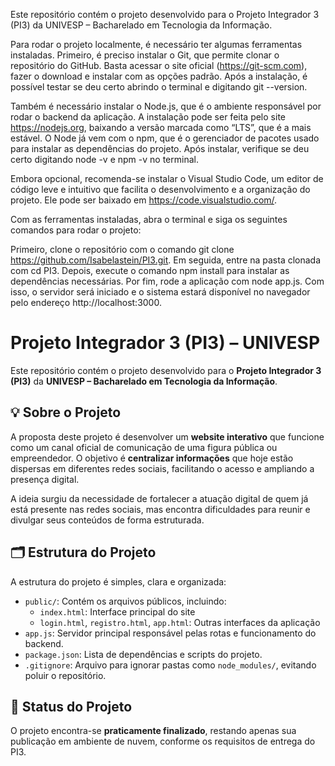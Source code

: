 Este repositório contém o projeto desenvolvido para o Projeto Integrador 3 (PI3) da UNIVESP – Bacharelado em Tecnologia da Informação. 

Para rodar o projeto localmente, é necessário ter algumas ferramentas instaladas. Primeiro, é preciso instalar o Git, que permite clonar o repositório do GitHub. Basta acessar o site oficial (https://git-scm.com), fazer o download e instalar com as opções padrão. Após a instalação, é possível testar se deu certo abrindo o terminal e digitando git --version.

Também é necessário instalar o Node.js, que é o ambiente responsável por rodar o backend da aplicação. A instalação pode ser feita pelo site https://nodejs.org, baixando a versão marcada como “LTS”, que é a mais estável. O Node já vem com o npm, que é o gerenciador de pacotes usado para instalar as dependências do projeto. Após instalar, verifique se deu certo digitando node -v e npm -v no terminal.

Embora opcional, recomenda-se instalar o Visual Studio Code, um editor de código leve e intuitivo que facilita o desenvolvimento e a organização do projeto. Ele pode ser baixado em https://code.visualstudio.com/.

Com as ferramentas instaladas, abra o terminal e siga os seguintes comandos para rodar o projeto:

Primeiro, clone o repositório com o comando git clone https://github.com/Isabelastein/PI3.git. Em seguida, entre na pasta clonada com cd PI3. Depois, execute o comando npm install para instalar as dependências necessárias. Por fim, rode a aplicação com node app.js. Com isso, o servidor será iniciado e o sistema estará disponível no navegador pelo endereço http://localhost:3000.

# Projeto Integrador 3 (PI3) – UNIVESP

Este repositório contém o projeto desenvolvido para o **Projeto Integrador 3 (PI3)** da **UNIVESP – Bacharelado em Tecnologia da Informação**.

## 💡 Sobre o Projeto

A proposta deste projeto é desenvolver um **website interativo** que funcione como um canal oficial de comunicação de uma figura pública ou empreendedor. O objetivo é **centralizar informações** que hoje estão dispersas em diferentes redes sociais, facilitando o acesso e ampliando a presença digital.

A ideia surgiu da necessidade de fortalecer a atuação digital de quem já está presente nas redes sociais, mas encontra dificuldades para reunir e divulgar seus conteúdos de forma estruturada. 

## 🗂 Estrutura do Projeto

A estrutura do projeto é simples, clara e organizada:

- `public/`: Contém os arquivos públicos, incluindo:
  - `index.html`: Interface principal do site
  - `login.html`, `registro.html`, `app.html`: Outras interfaces da aplicação
- `app.js`: Servidor principal responsável pelas rotas e funcionamento do backend.
- `package.json`: Lista de dependências e scripts do projeto.
- `.gitignore`: Arquivo para ignorar pastas como `node_modules/`, evitando poluir o repositório.

## 🚧 Status do Projeto

O projeto encontra-se **praticamente finalizado**, restando apenas sua publicação em ambiente de nuvem, conforme os requisitos de entrega do PI3.

